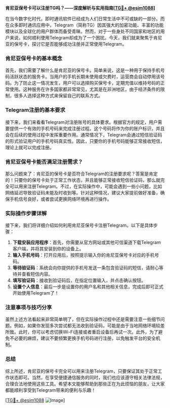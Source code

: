 **肯尼亚保号卡可以注册TG吗？——深度解析与实用指南[[TG💪+ @esim1088](https://t.me/s/esim1088)]**

在当今数字化时代，即时通讯软件已经成为人们日常生活中不可或缺的一部分。而在众多即时通讯应用中，Telegram（简称TG）因其强大的加密功能、丰富的功能模块以及全球化的用户群体而备受青睐。然而，对于一些身处不同国家和地区的用户来说，如何顺利使用Telegram却成为了一个困扰。今天，我们就来聚焦于肯尼亚的保号卡，探讨它是否能够成功注册并正常使用Telegram。

### 肯尼亚保号卡的基本概念

首先，我们需要了解什么是肯尼亚的保号卡。简单来说，这是一种用于保持手机号码活跃状态的服务卡。当用户的手机长期未使用或欠费时，运营商会自动停用该号码。为了防止这一情况发生，用户可以选择购买保号卡，定期充值以维持号码的正常使用。这种服务在许多国家都非常常见，尤其是在非洲地区，由于经济条件的限制，很多人选择这种方式来保留自己的联系方式。

### Telegram注册的基本要求

接下来，我们来看看Telegram对注册账号的具体要求。根据官方的规定，用户需要提供一个有效的手机号码来完成注册过程。这个号码将作为你的账户标识，并且会在后续的使用过程中发挥重要作用。通常情况下，Telegram会通过短信验证码的形式验证用户的手机号码真实性。因此，只要你的手机号码能够正常接收短信，理论上就可以完成注册。

### 肯尼亚保号卡能否满足注册需求？

那么问题来了：肯尼亚的保号卡是否符合Telegram的注册要求呢？答案是肯定的！只要你的保号卡处于正常工作状态，并且能够正常接收短信验证码，那么就完全可以用来注册Telegram。不过，在实际操作中，可能会遇到一些小问题，比如网络延迟导致验证码未能及时收到等。针对这种情况，建议大家提前做好准备，确保手机信号良好，或者尝试更换网络环境再进行操作。

### 实际操作步骤详解

接下来，我们将详细介绍如何利用肯尼亚保号卡注册Telegram。以下是具体步骤：

1. **下载安装应用程序**：首先，你需要从官方网站或其他可信渠道下载Telegram客户端，并将其安装到你的设备上。
2. **输入手机号码**：打开应用后，按照提示输入你的肯尼亚保号卡对应的手机号码。
3. **等待验证码**：系统会向你提供的手机号发送一条包含验证码的短信，请耐心等待并查看短信内容。
4. **填写验证码**：接收到验证码后，在指定位置输入，并点击确认按钮。
5. **设置个人信息**：最后一步是设置你的用户名和其他相关信息，完成后即可正式开始使用Telegram了！

### 注意事项与技巧分享

虽然上述方法看起来非常简单明了，但在实际操作过程中还是需要注意一些细节问题。例如，如果你发现多次尝试都无法收到验证码，可能是由于当地网络环境较差所致。此时，你可以考虑切换Wi-Fi连接或者重启设备后再试一次。此外，为了避免不必要的麻烦，建议不要频繁更换手机号码进行注册，以免触发平台的安全机制。

### 总结

综上所述，肯尼亚的保号卡完全可以用来注册Telegram，只要保证其处于正常工作状态即可。当然，在享受便捷通信服务的同时，我们也应该遵守相关法律法规，合理合法地使用这些工具。希望本文能够帮助到那些正在为此烦恼的朋友，让大家都能顺利享受到Telegram带来的便利与乐趣！

[[TG💪+ @esim1088](https://t.me/s/esim1088) ![Image](https://i.postimg.cc/4NQfJmqS/Snipaste-2025-05-13-00-14-12.png)]